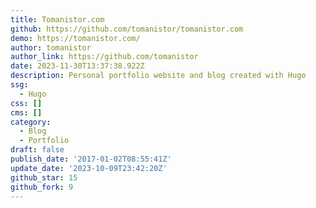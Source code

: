 ```yaml
---
title: Tomanistor.com
github: https://github.com/tomanistor/tomanistor.com
demo: https://tomanistor.com/
author: tomanistor
author_link: https://github.com/tomanistor
date: 2023-11-30T13:37:38.922Z
description: Personal portfolio website and blog created with Hugo
ssg:
  - Hugo
css: []
cms: []
category:
  - Blog
  - Portfolio
draft: false
publish_date: '2017-01-02T08:55:41Z'
update_date: '2023-10-09T23:42:20Z'
github_star: 15
github_fork: 9
---
```


